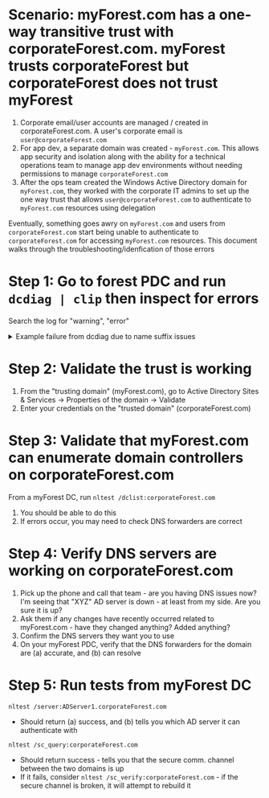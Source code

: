 # Scenario: myForest.com has a one-way transitive trust with corporateForest.com. myForest trusts corporateForest but corporateForest does not trust myForest
1. Corporate email/user accounts are managed / created in corporateForest.com. A user's corporate email is `user@corporateForest.com`
2. For app dev, a separate domain was created - `myForest.com`. This allows app security and isolation along with the ability for a technical operations team to manage app dev environments without needing permissions to manage `corporateForest.com`
3. After the ops team created the Windows Active Directory domain for `myForest.com`, they worked with the corporate IT admins to set up the one way trust that allows `user@corporateForest.com` to authenticate to `myForest.com` resources using delegation

Eventually, something goes awry on `myForest.com` and users from `corporateForest.com` start being unable to authenticate to `corporateForest.com` for accessing `myForest.com` resources. This document walks through the troubleshooting/idenfication of those errors

# Step 1: Go to forest PDC and run `dcdiag | clip` then inspect for errors
Search the log for "warning", "error"
  
<details>
   <summary>Example failure from dcdiag due to name suffix issues</summary>
Log is full of benign errors related to AD sync delays - ignore those. The **key error** in the below is the section:

> warning event occurred.  EventID: 0x00001792...
> ... The new top level name, myForest.com, has been added to the forest corporateForest.com. **Name suffix routing for this new name is disabled because it is not within any currently routed namespace. Objects can not be resolved from this new namespace until name suffix routing is enabled for the namespace.** To enable name suffix routing, open Domains and Trusts and see help under Name Suffix Routing and Forest Trusts.

### Root cause: someone managing corporateForest.com created a UPN suffix for myForest.com that was applied to all corporateForest.com users
### The solution was to remove that UPN suffix 
   <pre>
Directory Server Diagnosis


Performing initial setup:

   Trying to find home server...

   Home Server = myForestPDC

   * Identified AD Forest. 
   Done gathering initial info.


Doing initial required tests

   
   Testing server: On-Prem\myForestPDC

      Starting test: Connectivity

         ......................... myForestPDC passed test Connectivity



Doing primary tests

   
   Testing server: On-Prem\myForestPDC

      Starting test: Advertising

         ......................... myForestPDC passed test Advertising

      Starting test: FrsEvent

         ......................... myForestPDC passed test FrsEvent

      Starting test: DFSREvent

         There are warning or error events within the last 24 hours after the

         SYSVOL has been shared.  Failing SYSVOL replication problems may cause

         Group Policy problems. 
         ......................... myForestPDC passed test DFSREvent

      Starting test: SysVolCheck

         ......................... myForestPDC passed test SysVolCheck

      Starting test: KccEvent

         ......................... myForestPDC passed test KccEvent

      Starting test: KnowsOfRoleHolders

         ......................... myForestPDC passed test KnowsOfRoleHolders

      Starting test: MachineAccount

         ......................... myForestPDC passed test MachineAccount

      Starting test: NCSecDesc

         ......................... myForestPDC passed test NCSecDesc

      Starting test: NetLogons

         ......................... myForestPDC passed test NetLogons

      Starting test: ObjectsReplicated

         ......................... myForestPDC passed test ObjectsReplicated

      Starting test: Replications

         ......................... myForestPDC passed test Replications

      Starting test: RidManager

         ......................... myForestPDC passed test RidManager

      Starting test: Services

         ......................... myForestPDC passed test Services

      Starting test: SystemLog

         A warning event occurred.  EventID: 0x00001792

            Time Generated: 07/30/2020   21:50:24

            Event String:

            The new top level name, myForest.com, has been added to the forest corporateForest.com. Name suffix routing for this new name is disabled because it is not within any currently routed namespace. Objects can not be resolved from this new namespace until name suffix routing is enabled for the namespace. To enable name suffix routing, open Domains and Trusts and see help under Name Suffix Routing and Forest Trusts.

         ......................... myForestPDC passed test SystemLog

      Starting test: VerifyReferences

         ......................... myForestPDC passed test VerifyReferences

   
   
   Running partition tests on : ForestDnsZones

      Starting test: CheckSDRefDom

         ......................... ForestDnsZones passed test CheckSDRefDom

      Starting test: CrossRefValidation

         ......................... ForestDnsZones passed test

         CrossRefValidation

   
   Running partition tests on : DomainDnsZones

      Starting test: CheckSDRefDom

         ......................... DomainDnsZones passed test CheckSDRefDom

      Starting test: CrossRefValidation

         ......................... DomainDnsZones passed test

         CrossRefValidation

   
   Running partition tests on : Schema

      Starting test: CheckSDRefDom

         ......................... Schema passed test CheckSDRefDom

      Starting test: CrossRefValidation

         ......................... Schema passed test CrossRefValidation

   
   Running partition tests on : Configuration

      Starting test: CheckSDRefDom

         ......................... Configuration passed test CheckSDRefDom

      Starting test: CrossRefValidation

         ......................... Configuration passed test CrossRefValidation

   
   Running partition tests on : myForest

      Starting test: CheckSDRefDom

         ......................... myForest passed test CheckSDRefDom

      Starting test: CrossRefValidation

         ......................... myForest passed test CrossRefValidation

   
   Running enterprise tests on : myForest.com

      Starting test: LocatorCheck

         ......................... myForest.com passed test LocatorCheck

      Starting test: Intersite

         ......................... myForest.com passed test Intersite
  </pre>
</details>

# Step 2: Validate the trust is working
1. From the "trusting domain" (myForest.com), go to Active Directory Sites & Services -> Properties of the domain -> Validate
2. Enter your credentials on the "trusted domain" (corporateForest.com) 

# Step 3: Validate that myForest.com can enumerate domain controllers on corporateForest.com
From a myForest DC, run `nltest /dclist:corporateForest.com`
1. You should be able to do this
2. If errors occur, you may need to check DNS forwarders are correct

# Step 4: Verify DNS servers are working on corporateForest.com
1. Pick up the phone and call that team - are you having DNS issues now? I'm seeing that "XYZ" AD server is down - at least from my side. Are you sure it is up?
2. Ask them if any changes have recently occurred related to myForest.com - have they changed anything? Added anything? 
3. Confirm the DNS servers they want you to use
4. On your myForest PDC, verify that the DNS forwarders for the domain are (a) accurate, and (b) can resolve

# Step 5: Run tests from myForest DC 
`nltest /server:ADServer1.corporateForest.com` 
   - Should return (a) success, and (b) tells you which AD server it can authenticate with
   
`nltest /sc_query:corporateForest.com`
  - Should return success - tells you that the secure comm. channel between the two domains is up
  - If it fails, consider `nltest /sc_verify:corporateForest.com` - if the secure channel is broken, it will attempt to rebuild it
